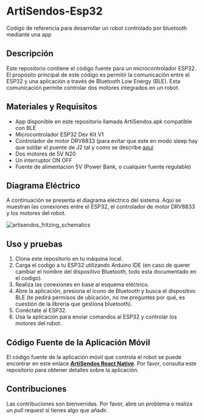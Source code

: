 # ArtiSendos-Esp32
Codigo de referencia para desarrollar un robot controlado por bluetooth mediante una app

## Descripción

Este repositorio contiene el código fuente para un microcontrolador ESP32. El propósito principal de este código es permitir la comunicación entre el ESP32 y una aplicación a través de Bluetooth Low Energy (BLE). Esta comunicación permite controlar dos motores integrados en un robot.

## Materiales y Requisitos

- App disponible en este repositorio llamada ArtiSendos.apk compatible con BLE
- Microcontrolador ESP32 Dev Kit V1
- Controlador de motor DRV8833 (para evitar que este en modo sleep hay que soldar el puente de J2 tal y como se describe [aquí](https://lastminuteengineers.com/drv8833-arduino-tutorial/)
- Dos motores de 5V N20
- Un interruptor ON OFF
- Fuente de alimentacion 5V (Power Bank, o cualquier fuente regulable)

## Diagrama Eléctrico

A continuación se presenta el diagrama eléctrico del sistema. Aquí se muestran las conexiones entre el ESP32, el controlador de motor DRV8833 y los motores del robot.

![artisendos_fritzing_schematics](https://github.com/directsgg/ArtiSendos-Esp32/assets/64875759/3204f870-e92d-49c0-88e5-164b47a61457)


## Uso y pruebas

1. Clona este repositorio en tu máquina local.
2. Carga el codigo a tu ESP32 utilizando Arduino IDE (en caso de querer cambiar el nombre del dispositivo Bluetooth, todo esta documentado en el codigo).
3. Realiza las conexiones en base al esquema eléctrico.
4. Abre la aplicación, presiona el icono de Bluetooth y busca el dispositivo BLE (te pedirá permisos de ubicación, no me preguntes por qué, es cuestión de la libreria que gestiona bluetooth).
5. Conéctate al ESP32.
6. Usa la aplicación para enviar comandos al ESP32 y controlar los motores del robot.

## Código Fuente de la Aplicación Móvil

El código fuente de la aplicación móvil que controla el robot se puede encontrar en este enlace [**ArtiSendos React Native**](https://github.com/directsgg/ArtiSendos-React-Native.git). Por favor, consulta este repositorio para obtener detalles sobre la aplicación.


## Contribuciones

Las contribuciones son bienvenidas. Por favor, abre un problema o realiza un pull request si tienes algo que añadir.

